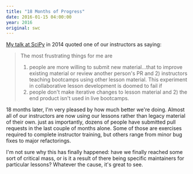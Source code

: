 ```yaml
---
title: "18 Months of Progress"
date: 2016-01-15 04:00:00
year: 2016
original: swc
---
```


[My talk at SciPy](https://youtu.be/1e26rp6qPbA?t=1748) in 2014
quoted one of our instructors as saying:

> The most frustrating things for me are
> 1) people are more willing to submit new material...that to improve existing material
> or review another person's PR
> and 2) instructors teaching bootcamps using other lesson material.
> This experiment in collaborative lesson development is doomed to fail if
> 1) people don't make iterative changes to lesson material
> and 2) the end product isn't used in live bootcamps.

18 months later,
I'm very pleased by how much better we're doing.
Almost all of our instructors are now using our lessons rather than legacy material of their own.
just as importantly,
dozens of people have submitted pull requests in the last couple of months alone.
Some of those are exercises required to complete instructor training,
but others range from minor bug fixes to major refactorings.

I'm not sure why this has finally happened:
have we finally reached some sort of critical mass,
or is it a result of there being specific maintainers for particular lessons?
Whatever the cause,
it's great to see.
